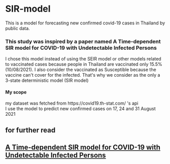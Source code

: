 # SIR-model
This is a model for forecasting new confirmed covid-19 cases in Thailand by public data.
<h3> This study was inspired by a paper named A Time-dependent SIR model for COVID-19 with Undetectable Infected Persons </h3>
I chose this model instead of using the SEIR model or other models related to vaccinated cases because people in Thailand are vaccinated only 15.5% (10/08/2021).
I also consider the vaccinated as Susceptible because the vaccine can't cover for the infected. That's why we consider as the only a 3-state deterministic model (SIR model)
<br>
<h4> My scope </h4>
my dataset was fetched from https://covid19.th-stat.com/ 's api <br>
I use the model to predict new confirmed cases on 17, 24 and 31 August 2021
<h2>for further read<h2>
<a href='https://arxiv.org/abs/2003.00122'>A Time-dependent SIR model for COVID-19 with Undetectable Infected Persons</a>
